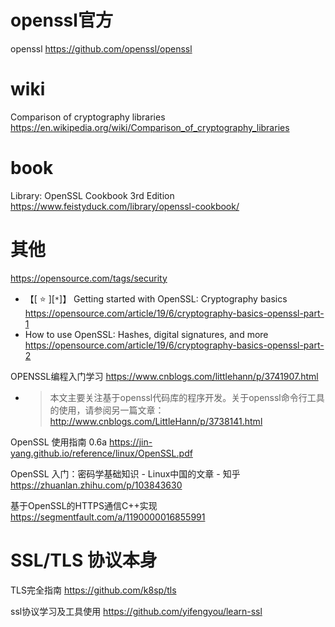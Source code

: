 
# openssl官方

openssl https://github.com/openssl/openssl

# wiki

Comparison of cryptography libraries https://en.wikipedia.org/wiki/Comparison_of_cryptography_libraries

# book

Library: OpenSSL Cookbook  3rd Edition https://www.feistyduck.com/library/openssl-cookbook/

# 其他

https://opensource.com/tags/security
- 【[ :star: ][`*`]】 Getting started with OpenSSL: Cryptography basics https://opensource.com/article/19/6/cryptography-basics-openssl-part-1
- How to use OpenSSL: Hashes, digital signatures, and more https://opensource.com/article/19/6/cryptography-basics-openssl-part-2

OPENSSL编程入门学习 https://www.cnblogs.com/littlehann/p/3741907.html
- > 本文主要关注基于openssl代码库的程序开发。关于openssl命令行工具的使用，请参阅另一篇文章：http://www.cnblogs.com/LittleHann/p/3738141.html

OpenSSL 使用指南 0.6a https://jin-yang.github.io/reference/linux/OpenSSL.pdf

OpenSSL 入门：密码学基础知识 - Linux中国的文章 - 知乎 https://zhuanlan.zhihu.com/p/103843630

基于OpenSSL的HTTPS通信C++实现 https://segmentfault.com/a/1190000016855991

# SSL/TLS 协议本身

TLS完全指南 https://github.com/k8sp/tls

ssl协议学习及工具使用 https://github.com/yifengyou/learn-ssl
